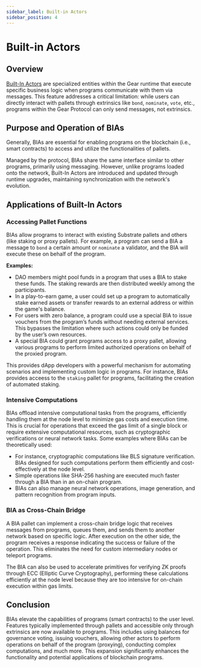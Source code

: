 ```yaml
---
sidebar_label: Built-in Actors
sidebar_position: 4
---
```


# Built-in Actors

## Overview
[Built-In Actors](/docs/developing-contracts/builtinactors/builtinactors.md) are specialized entities within the Gear runtime that execute specific business logic when programs communicate with them via messages. This feature addresses a critical limitation: while users can directly interact with pallets through extrinsics like `bond`, `nominate`, `vote`, etc., programs within the Gear Protocol can only send messages, not extrinsics.

## Purpose and Operation of BIAs

Generally, BIAs are essential for enabling programs on the blockchain (i.e., smart contracts) to access and utilize the functionalities of pallets. 

Managed by the protocol, BIAs share the same interface similar to other programs, primarily using messaging. However, unlike programs loaded onto the network, Built-In Actors are introduced and updated through runtime upgrades, maintaining synchronization with the network's evolution.

## Applications of Built-In Actors

### Accessing Pallet Functions

BIAs allow programs to interact with existing Substrate pallets and others (like staking or proxy pallets). For example, a program can send a BIA a message to `bond` a certain amount or `nominate` a validator, and the BIA will execute these on behalf of the program.

**Examples:**
- DAO members might pool funds in a program that uses a BIA to stake these funds. The staking rewards are then distributed weekly among the participants.
- In a play-to-earn game, a user could set up a program to automatically stake earned assets or transfer rewards to an external address or within the game's balance.
- For users with zero balance, a program could use a special BIA to issue vouchers from the program’s funds without needing external services. This bypasses the limitation where such actions could only be funded by the user’s own resources.
- A special BIA could grant programs access to a proxy pallet, allowing various programs to perform limited authorized operations on behalf of the proxied program.

This provides dApp developers with a powerful mechanism for automating scenarios and implementing custom logic in programs. For instance, BIAs provides acceess to the `staking` pallet for programs, facilitating the creation of automated staking.

### Intensive Computations
BIAs offload intensive computational tasks from the programs, efficiently handling them at the node level to minimize gas costs and execution time. This is crucial for operations that exceed the gas limit of a single block or require extensive computational resources, such as cryptographic verifications or neural network tasks. Some examples where BIAs can be theoretically used:
- For instance, cryptographic computations like BLS signature verification. BIAs designed for such computations perform them efficiently and cost-effectively at the node level.
- Simple operations like SHA-256 hashing are executed much faster through a BIA than in an on-chain program.
- BIAs can also manage neural network operations, image generation, and pattern recognition from program inputs.

### BIA as Cross-Chain Bridge

A BIA pallet can implement a cross-chain bridge logic that receives messages from programs, queues them, and sends them to another network based on specific logic. After execution on the other side, the program receives a response indicating the success or failure of the operation. This eliminates the need for custom intermediary nodes or teleport programs.

The BIA can also be used to accelerate primitives for verifying ZK proofs through ECC (Elliptic Curve Cryptography), performing these calculations efficiently at the node level because they are too intensive for on-chain execution within gas limits.

## Conclusion
BIAs elevate the capabilities of programs (smart contracts) to the user level. Features typically implemented through pallets and accessible only through extrinsics are now available to programs. This includes using balances for governance voting, issuing vouchers, allowing other actors to perform operations on behalf of the program (proxying), conducting complex computations, and much more. This expansion significantly enhances the functionality and potential applications of blockchain programs.